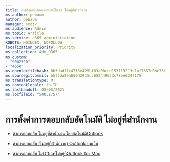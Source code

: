 ```yaml
---
title: การตั้งค่าการตอบกลับอัตโนมัติ ไม่อยู่ที่สํานักงาน
ms.author: pebaum
author: pebaum
manager: scotv
ms.audience: Admin
ms.topic: article
ms.service: o365-administration
ROBOTS: NOINDEX, NOFOLLOW
localization_priority: Priority
ms.collection: Adm_O365
ms.custom:
- "9002390"
- "4658"
ms.openlocfilehash: 8b3dadf7c47f6e425bf83a00ccd153119213e1af7687e0bc73b35384ec9a7ae2
ms.sourcegitcommit: b5f7da89a650d2915dc652449623c78be6247175
ms.translationtype: MT
ms.contentlocale: th-TH
ms.lasthandoff: 08/05/2021
ms.locfileid: "54051757"
---
```

# <a name="setting-up-out-of-office-automatic-replies"></a>การตั้งค่าการตอบกลับอัตโนมัติ ไม่อยู่ที่สํานักงาน

- [ส่งการตอบกลับ ไม่อยู่ที่สํานักงาน โดยอัตโนมัติOutlook](https://support.office.com/article/9742f476-5348-4f9f-997f-5e208513bd67)

- [ส่งการตอบกลับ (ไม่อยู่ที่สํานักงาน) Outlook บนเว็บ](https://support.office.com/article/0c193ab0-b9e1-4058-84be-a5b014242290)

- [ส่งการตอบกลับ ไม่Officeไม่อยู่ที่Outlook for Mac](https://support.office.com/article/4e07ab75-beda-4f9e-bcdc-44471ebacdee)
